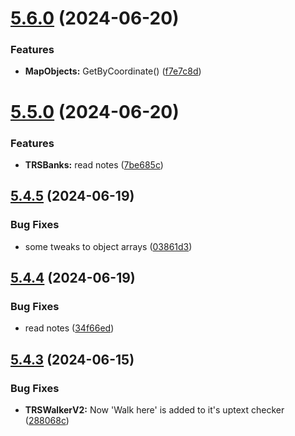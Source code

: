 # [5.6.0](https://github.com/Torwent/SRL-T/compare/v5.5.0...v5.6.0) (2024-06-20)


### Features

* **MapObjects:** GetByCoordinate() ([f7e7c8d](https://github.com/Torwent/SRL-T/commit/f7e7c8d7e11344db038660a16ee1c13bf7c83ee6))



# [5.5.0](https://github.com/Torwent/SRL-T/compare/v5.4.5...v5.5.0) (2024-06-20)


### Features

* **TRSBanks:** read notes ([7be685c](https://github.com/Torwent/SRL-T/commit/7be685ca4b6ce916a24651b563541a313377d800))



## [5.4.5](https://github.com/Torwent/SRL-T/compare/v5.4.4...v5.4.5) (2024-06-19)


### Bug Fixes

* some tweaks to object arrays ([03861d3](https://github.com/Torwent/SRL-T/commit/03861d3dfe77fa77df08aa523b06403db31f980d))



## [5.4.4](https://github.com/Torwent/SRL-T/compare/v5.4.3...v5.4.4) (2024-06-19)


### Bug Fixes

* read notes ([34f66ed](https://github.com/Torwent/SRL-T/commit/34f66ed85235673245f454a3642a1f90c0cf8995))



## [5.4.3](https://github.com/Torwent/SRL-T/compare/v5.4.2...v5.4.3) (2024-06-15)


### Bug Fixes

* **TRSWalkerV2:** Now 'Walk here' is added to it's uptext checker ([288068c](https://github.com/Torwent/SRL-T/commit/288068c8313748b93e759b147a546f0e65798f56))




